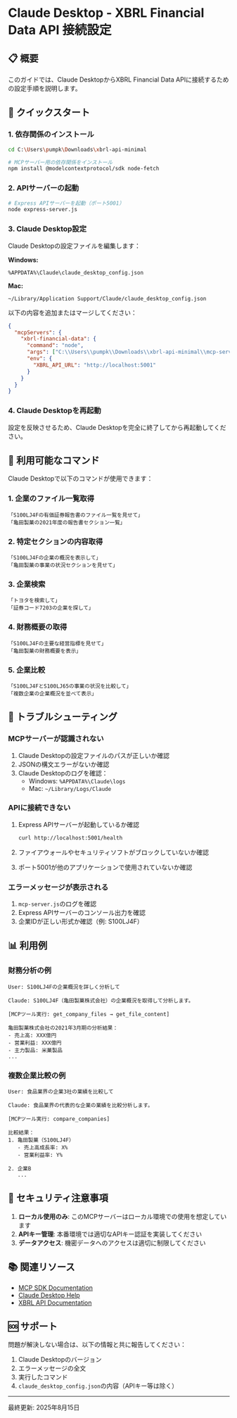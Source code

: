 # Claude Desktop - XBRL Financial Data API 接続設定

## 📋 概要

このガイドでは、Claude DesktopからXBRL Financial Data APIに接続するための設定手順を説明します。

## 🚀 クイックスタート

### 1. 依存関係のインストール

```bash
cd C:\Users\pumpk\Downloads\xbrl-api-minimal

# MCPサーバー用の依存関係をインストール
npm install @modelcontextprotocol/sdk node-fetch
```

### 2. APIサーバーの起動

```bash
# Express APIサーバーを起動（ポート5001）
node express-server.js
```

### 3. Claude Desktop設定

Claude Desktopの設定ファイルを編集します：

**Windows:**
```
%APPDATA%\Claude\claude_desktop_config.json
```

**Mac:**
```
~/Library/Application Support/Claude/claude_desktop_config.json
```

以下の内容を追加またはマージしてください：

```json
{
  "mcpServers": {
    "xbrl-financial-data": {
      "command": "node",
      "args": ["C:\\Users\\pumpk\\Downloads\\xbrl-api-minimal\\mcp-server.js"],
      "env": {
        "XBRL_API_URL": "http://localhost:5001"
      }
    }
  }
}
```

### 4. Claude Desktopを再起動

設定を反映させるため、Claude Desktopを完全に終了してから再起動してください。

## 📝 利用可能なコマンド

Claude Desktopで以下のコマンドが使用できます：

### 1. 企業のファイル一覧取得
```
「S100LJ4Fの有価証券報告書のファイル一覧を見せて」
「亀田製菓の2021年度の報告書セクション一覧」
```

### 2. 特定セクションの内容取得
```
「S100LJ4Fの企業の概況を表示して」
「亀田製菓の事業の状況セクションを見せて」
```

### 3. 企業検索
```
「トヨタを検索して」
「証券コード7203の企業を探して」
```

### 4. 財務概要の取得
```
「S100LJ4Fの主要な経営指標を見せて」
「亀田製菓の財務概要を表示」
```

### 5. 企業比較
```
「S100LJ4FとS100LJ65の事業の状況を比較して」
「複数企業の企業概況を並べて表示」
```

## 🔧 トラブルシューティング

### MCPサーバーが認識されない

1. Claude Desktopの設定ファイルのパスが正しいか確認
2. JSONの構文エラーがないか確認
3. Claude Desktopのログを確認：
   - Windows: `%APPDATA%\Claude\logs`
   - Mac: `~/Library/Logs/Claude`

### APIに接続できない

1. Express APIサーバーが起動しているか確認
   ```bash
   curl http://localhost:5001/health
   ```

2. ファイアウォールやセキュリティソフトがブロックしていないか確認

3. ポート5001が他のアプリケーションで使用されていないか確認

### エラーメッセージが表示される

1. `mcp-server.js`のログを確認
2. Express APIサーバーのコンソール出力を確認
3. 企業IDが正しい形式か確認（例: S100LJ4F）

## 📊 利用例

### 財務分析の例

```
User: S100LJ4Fの企業概況を詳しく分析して

Claude: S100LJ4F（亀田製菓株式会社）の企業概況を取得して分析します。

[MCPツール実行: get_company_files → get_file_content]

亀田製菓株式会社の2021年3月期の分析結果：
- 売上高: XXX億円
- 営業利益: XXX億円
- 主力製品: 米菓製品
...
```

### 複数企業比較の例

```
User: 食品業界の企業3社の業績を比較して

Claude: 食品業界の代表的な企業の業績を比較分析します。

[MCPツール実行: compare_companies]

比較結果：
1. 亀田製菓（S100LJ4F）
   - 売上高成長率: X%
   - 営業利益率: Y%

2. 企業B
   ...
```

## 🔐 セキュリティ注意事項

1. **ローカル使用のみ**: このMCPサーバーはローカル環境での使用を想定しています
2. **APIキー管理**: 本番環境では適切なAPIキー認証を実装してください
3. **データアクセス**: 機密データへのアクセスは適切に制限してください

## 📚 関連リソース

- [MCP SDK Documentation](https://github.com/anthropics/modelcontextprotocol)
- [Claude Desktop Help](https://support.anthropic.com/claude-desktop)
- [XBRL API Documentation](./docs/API_ROADMAP.md)

## 🆘 サポート

問題が解決しない場合は、以下の情報と共に報告してください：

1. Claude Desktopのバージョン
2. エラーメッセージの全文
3. 実行したコマンド
4. `claude_desktop_config.json`の内容（APIキー等は除く）

---

最終更新: 2025年8月15日